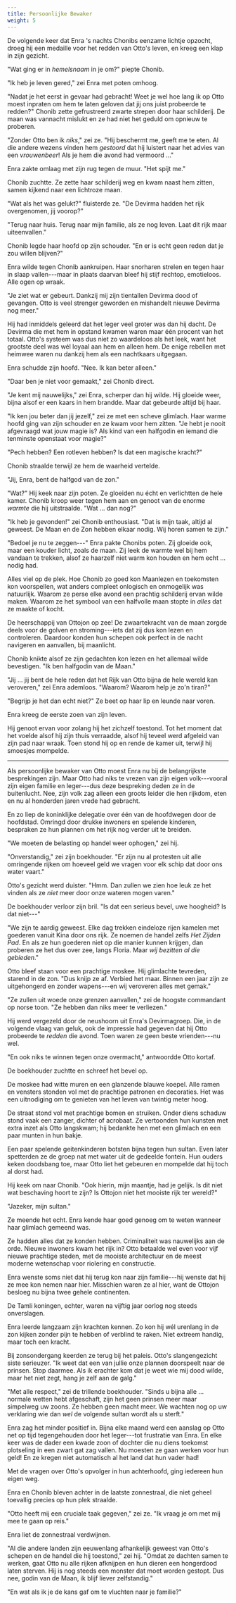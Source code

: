```yaml
---
title: Persoonlijke Bewaker
weight: 5
---
```

De volgende keer dat Enra 's nachts Chonibs eenzame lichtje opzocht, droeg hij een medaille voor het redden van Otto's leven, en kreeg een klap in zijn gezicht.

"Wat ging er in _hemelsnaam_ in je om?" piepte Chonib.

"Ik heb je leven gered," zei Enra met poten omhoog.

"Nadat je het eerst in gevaar had gebracht! Weet je wel hoe lang ik op Otto moest inpraten om hem te laten geloven dat jij ons juist probeerde te redden?" Chonib zette gefrustreerd zwarte strepen door haar schilderij. De maan was vannacht mislukt en ze had niet het geduld om opnieuw te proberen. 

"Zonder Otto ben ik _niks_," zei ze. "Hij beschermt me, geeft me te eten. Al die andere wezens vinden hem _gestoord_ dat hij luistert naar het advies van een _vrouwenbeer_! Als je hem die avond had vermoord ..."

Enra zakte omlaag met zijn rug tegen de muur. "Het spijt me."

Chonib zuchtte. Ze zette haar schilderij weg en kwam naast hem zitten, samen kijkend naar een lichtroze maan. 

"Wat als het was gelukt?" fluisterde ze. "De Devirma hadden het rijk overgenomen, jij voorop?"

"Terug naar huis. Terug naar mijn familie, als ze nog leven. Laat dit rijk maar uiteenvallen."

Chonib legde haar hoofd op zijn schouder. "En er is echt geen reden dat je zou willen blijven?"

Enra wilde tegen Chonib aankruipen. Haar snorharen strelen en tegen haar in slaap vallen---maar in plaats daarvan bleef hij stijf rechtop, emotieloos. Alle ogen op wraak. 

"Je ziet wat er gebeurt. Dankzij mij zijn tientallen Devirma dood of gevangen. Otto is veel strenger geworden en mishandelt nieuwe Devirma nog meer."

Hij had inmiddels geleerd dat het leger veel groter was dan hij dacht. De Devirma die met hem in opstand kwamen waren maar één procent van het totaal. Otto's systeem was dus niet zo waardeloos als het leek, want het grootste deel was wél loyaal aan hem en alleen hem. De enige rebellen met heimwee waren nu dankzij hem als een nachtkaars uitgegaan.

Enra schudde zijn hoofd. "Nee. Ik kan beter alleen."

"Daar ben je niet voor gemaakt," zei Chonib direct.

"Je kent mij nauwelijks," zei Enra, scherper dan hij wilde. Hij gloeide weer, bijna alsof er een kaars in hem brandde. Maar dat gebeurde altijd bij haar.

"Ik ken jou beter dan jij jezelf," zei ze met een scheve glimlach. Haar warme hoofd ging van zijn schouder en ze kwam voor hem zitten. "Je hebt je nooit afgevraagd wat jouw magie is? Als kind van een halfgodin en iemand die tenminste openstaat voor magie?"

"Pech hebben? Een rotleven hebben? Is dat een magische kracht?"

Chonib straalde terwijl ze hem de waarheid vertelde. 

"Jij, Enra, bent de halfgod van de zon."

"Wat?" Hij keek naar zijn poten. Ze gloeiden nu écht en verlichtten de hele kamer. Chonib kroop weer tegen hem aan en genoot van de enorme _warmte_ die hij uitstraalde. "Wat ... dan nog?"

"Ik heb je gevonden!" zei Chonib enthousiast. "Dat is mijn taak, altijd al geweest. De Maan en de Zon hebben elkaar nodig. Wij horen samen te zijn."

"Bedoel je nu te zeggen---" Enra pakte Chonibs poten. Zij gloeide ook, maar een kouder licht, zoals de maan. Zij leek de warmte wel bij hem vandaan te trekken, alsof ze haarzelf niet warm kon houden en hem echt ... nodig had.

Alles viel op de plek. Hoe Chonib zo goed kon Maanlezen en toekomsten kon voorspellen, wat anders compleet onlogisch en onmogelijk was natuurlijk. Waarom ze perse elke avond een prachtig schilderij ervan wilde maken. Waarom ze het symbool van een halfvolle maan stopte in _alles_ dat ze maakte of kocht.

De heerschappij van Ottojon op zee! De zwaartekracht van de maan zorgde deels voor de golven en stroming---iets dat zij dus kon lezen en controleren. Daardoor konden hun schepen ook perfect in de nacht navigeren en aanvallen, bij maanlicht.

Chonib knikte alsof ze zijn gedachten kon lezen en het allemaal wilde bevestigen. "Ik ben halfgodin van de Maan."

"Jij ... jij bent de hele reden dat het Rijk van Otto bijna de hele wereld kan veroveren," zei Enra ademloos. "Waarom? Waarom help je zo'n tiran?"

"Begrijp je het dan echt niet?" Ze beet op haar lip en leunde naar voren.

Enra kreeg de eerste zoen van zijn leven.

Hij genoot ervan voor zolang hij het zichzelf toestond. Tot het moment dat het voelde alsof hij zijn thuis verraadde, alsof hij teveel werd afgeleid van zijn pad naar wraak. Toen stond hij op en rende de kamer uit, terwijl hij smoesjes mompelde. 

___

Als persoonlijke bewaker van Otto moest Enra nu bij de belangrijkste besprekingen zijn. Maar Otto had niks te vrezen van zijn eigen volk---vooral zijn eigen familie en leger---dus deze bespreking deden ze in de buitenlucht. Nee, zijn volk zag alleen een groots leider die hen rijkdom, eten en nu al honderden jaren vrede had gebracht. 

En zo liep de koninklijke delegatie over één van de hoofdwegen door de hoofdstad. Omringd door drukke inwoners en spelende kinderen, bespraken ze hun plannen om het rijk nog verder uit te breiden.

"We moeten de belasting op handel weer ophogen," zei hij.

"Onverstandig," zei zijn boekhouder. "Er zijn nu al protesten uit alle omringende rijken om hoeveel geld we vragen voor elk schip dat door ons water vaart."

Otto's gezicht werd duister. "Hmm. Dan zullen we zien hoe leuk ze het vinden als ze _niet_ meer door onze wateren mogen varen."

De boekhouder verloor zijn bril. "Is dat een serieus bevel, uwe hoogheid? Is dat niet---"

"We zijn te aardig geweest. Elke dag trekken eindeloze rijen kamelen met goederen vanuit Kina door ons rijk. Ze noemen de handel zelfs _Het Zijden Pad_. En als ze hun goederen niet op die manier kunnen krijgen, dan proberen ze het dus over zee, langs Floria. Maar _wij bezitten al die gebieden_."

Otto bleef staan voor een prachtige moskee. Hij glimlachte tevreden, starend in de zon. "Dus knijp ze af. Verbied het maar. Binnen een jaar zijn ze uitgehongerd en zonder wapens---en wij veroveren alles met gemak."

"Ze zullen uit woede onze grenzen aanvallen," zei de hoogste commandant op norse toon. "Ze hebben dan niks meer te verliezen."

Hij werd vergezeld door de neushoorn uit Enra's Devirmagroep. Die, in de volgende vlaag van geluk, ook de impressie had gegeven dat hij Otto probeerde te _redden_ die avond. Toen waren ze geen beste vrienden---nu wel.

"En ook niks te winnen tegen onze overmacht," antwoordde Otto kortaf.

De boekhouder zuchtte en schreef het bevel op.

De moskee had witte muren en een glanzende blauwe koepel. Alle ramen en vensters stonden vol met de prachtige patronen en decoraties. Het was een uitnodiging om te genieten van het leven van twintig meter hoog.

De straat stond vol met prachtige bomen en struiken. Onder diens schaduw stond vaak een zanger, dichter of acrobaat. Ze vertoonden hun kunsten met extra inzet als Otto langskwam; hij bedankte hen met een glimlach en een paar munten in hun bakje.

Een paar spelende geitenkinderen botsten bijna tegen hun sultan. Even later spetterden ze de groep nat met water uit de gedeelde fontein. Hun ouders keken doodsbang toe, maar Otto liet het gebeuren en mompelde dat hij toch al dorst had.

Hij keek om naar Chonib. "Ook hierin, mijn maantje, had je gelijk. Is dit niet wat beschaving hoort te zijn? Is Ottojon niet het mooiste rijk ter wereld?"

"Jazeker, mijn sultan." 

Ze meende het echt. Enra kende haar goed genoeg om te weten wanneer haar glimlach gemeend was.

Ze hadden alles dat ze konden hebben. Criminaliteit was nauwelijks aan de orde. Nieuwe inwoners kwam het rijk in? Otto betaalde wel even voor vijf nieuwe prachtige steden, met de mooiste architectuur en de meest moderne wetenschap voor riolering en constructie.

Enra wenste soms niet dat hij terug kon naar zijn familie---hij wenste dat hij ze mee kon nemen naar hier. Misschien waren ze al hier, want de Ottojon besloeg nu bijna twee gehele continenten. 

De Tamli koningen, echter, waren na vijftig jaar oorlog nog steeds onverslagen.

Enra leerde langzaam zijn krachten kennen. Zo kon hij wél urenlang in de zon kijken zonder pijn te hebben of verblind te raken. Niet extreem handig, maar toch een kracht.

Bij zonsondergang keerden ze terug bij het paleis. Otto's slangengezicht siste serieuzer. "Ik weet dat een van jullie onze plannen doorspeelt naar de prinsen. Stop daarmee. Als ik erachter kom dat je weet wie mij dood wilde, maar het niet zegt, hang je zelf aan de galg."

"Met alle respect," zei de trillende boekhouder. "Sinds u bijna alle ... normale wetten hebt afgeschaft, zijn het geen prinsen meer maar simpelweg uw zoons. Ze hebben geen macht meer. We wachten nog op uw verklaring wie dan _wel_ de volgende sultan wordt als u sterft."

Enra zag het minder positief in. Bijna elke maand werd een aanslag op Otto net op tijd tegengehouden door het leger---tot frustratie van Enra. En elke keer was de dader een kwade zoon of dochter die nu diens toekomst plotseling in een zwart gat zag vallen. Nu moesten ze gaan werken voor hun geld! En ze kregen niet automatisch al het land dat hun vader had!

Met de vragen over Otto's opvolger in hun achterhoofd, ging iedereen hun eigen weg.

Enra en Chonib bleven achter in de laatste zonnestraal, die niet geheel toevallig precies op hun plek straalde.

"Otto heeft mij een cruciale taak gegeven," zei ze. "Ik vraag je om met mij mee te gaan op reis."

Enra liet de zonnestraal verdwijnen.

"Al die andere landen zijn eeuwenlang afhankelijk geweest van Otto's schepen en de handel die hij toestond," zei hij. "Omdat ze dachten samen te werken, gaat Otto nu alle rijken afknijpen en hun dieren een hongerdood laten sterven. Hij is nog steeds een monster dat moet worden gestopt. Dus nee, godin van de Maan, ik blijf liever zelfstandig."

"En wat als ik je de kans gaf om te vluchten naar je familie?"